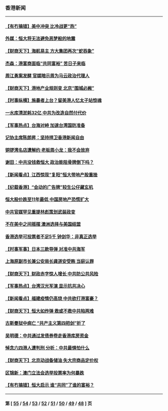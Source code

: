### 香港新闻
---
#### [【有冇搞错】美中冲突 比冷战更“热”](../../pages/ncid1349362/n13253608.md) 
#### [外媒：恒大将无法避免恶梦般的地震](../../pages/ncid1349362/n13253980.md) 
#### [【财商天下】海航易主 方大集团再次“蛇吞象”](../../pages/ncid1349362/n13253523.md) 
#### [杰森：港富商面临“共同富裕” 苦日子来临](../../pages/ncid1349362/n13251959.md) 
#### [周江勇案发酵 官媒暗示周为马云政治代理人](../../pages/ncid1349362/n13251115.md) 
#### [【财商天下】港地产业规则变 北京“围城必阙”](../../pages/ncid1349362/n13250221.md) 
#### [【时事纵横】施暴者上台？留美港人忆太子站惊魂](../../pages/ncid1349362/n13250771.md) 
#### [一水库清淤耗32亿 中共为改造自然付代价](../../pages/ncid1349362/n13250759.md) 
#### [【军事热点】台海对峙 加速台湾国防准备](../../pages/ncid1349362/n13249405.md) 
#### [记协主席陈朗昇：坚持捍卫香港新闻自由](../../pages/ncid1349362/n13245068.md) 
#### [铜锣湾名店遭解约 老板周小龙：我不会放弃](../../pages/ncid1349362/n13249195.md) 
#### [谢田：中共没钱救恒大 政治能阻骨牌倒下吗？](../../pages/ncid1349362/n13249214.md) 
#### [【新闻看点】江西惊现“复阳”恒大带地产股重挫](../../pages/ncid1349362/n13248375.md) 
#### [【纪载香港】“会动的广告牌”较生公仔藏玄机](../../pages/ncid1349362/n13248366.md) 
#### [恒大股价跌至11年最低 中国房地产恐慌扩大](../../pages/ncid1349362/n13248008.md) 
#### [中共官媒罕见重提林彪策划武装政变](../../pages/ncid1349362/n13244088.md) 
#### [不在美中之间摇摆 澳洲选择与美国结盟](../../pages/ncid1349362/n13244432.md) 
#### [香港选举可投票者不足5千 钟剑华：非真正选举](../../pages/ncid1349362/n13245479.md) 
#### [【时事军事】日本三款导弹 对准中共海军](../../pages/ncid1349362/n13242254.md) 
#### [上海原副市长兼公安局长龚道安受贿 当庭认罪](../../pages/ncid1349362/n13243606.md) 
#### [【财商天下】财政赤字惊人增长 中共防公共风险](../../pages/ncid1349362/n13243883.md) 
#### [【军事热点】台湾汉光军演 显示抗共决心](../../pages/ncid1349362/n13239198.md) 
#### [【新闻看点】福建疫情仍高烧 中共欲打港富豪？](../../pages/ncid1349362/n13242431.md) 
#### [【财商天下】恒大如炸弹 救或不救中共陷两难](../../pages/ncid1349362/n13242167.md) 
#### [古斯曼狱中病亡 “共产主义第四把剑”折了](../../pages/ncid1349362/n13242389.md) 
#### [吴明德：中共通过发债券卷走香港库房资金](../../pages/ncid1349362/n13240965.md) 
#### [悼念六四港人遭判刑 分析：中共最惧怕什么](../../pages/ncid1349362/n13240614.md) 
#### [【财商天下】北京动战备储油 失大宗商品定价权](../../pages/ncid1349362/n13239051.md) 
#### [区锦新：澳门立法会选举投票率为何暴跌](../../pages/ncid1349362/n13239075.md) 
#### [【有冇搞错】恒大启示 谁“共同”了谁的富裕？](../../pages/ncid1349362/n13237005.md) 

---
#### 第 [ [55](./55.md) / [54](./54.md) / [53](./53.md) / [52](./52.md) / [51](./51.md) / [50](./50.md) / [49](./49.md) / [48](./48.md) ] 页
